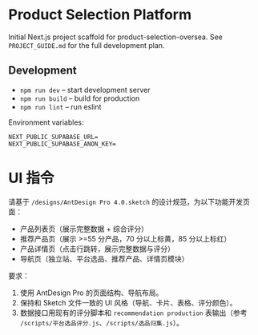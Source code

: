 # Product Selection Platform

Initial Next.js project scaffold for product-selection-oversea. See `PROJECT_GUIDE.md` for the full development plan.

## Development

- `npm run dev` – start development server
- `npm run build` – build for production
- `npm run lint` – run eslint

Environment variables:

```
NEXT_PUBLIC_SUPABASE_URL=
NEXT_PUBLIC_SUPABASE_ANON_KEY=
```
# UI 指令
请基于 `/designs/AntDesign Pro 4.0.sketch` 的设计规范，为以下功能开发页面：

- 产品列表页（展示完整数据 + 综合评分）
- 推荐产品页（展示 >=55 分产品，70 分以上标黄，85 分以上标红）
- 产品详情页（点击行跳转，展示完整数据与评分）
- 导航页（独立站、平台选品、推荐产品、详情页模块）

要求：
1. 使用 AntDesign Pro 的页面结构、导航布局。
2. 保持和 Sketch 文件一致的 UI 风格（导航、卡片、表格、评分颜色）。
3. 数据接口用现有的评分脚本和 `recommendation production` 表输出（参考 `/scripts/平台选品评分.js`、`/scripts/选品归集.js`）。
